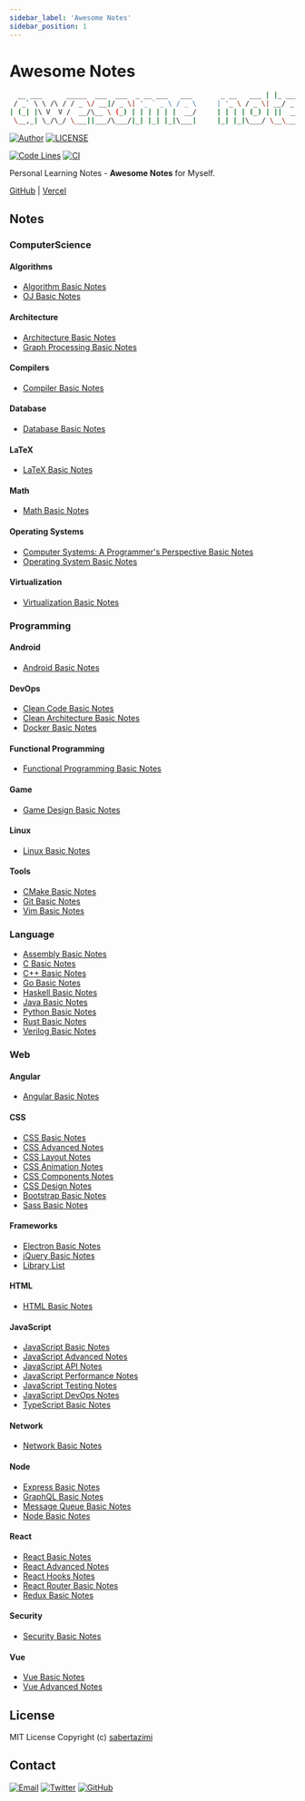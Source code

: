 ```yaml
---
sidebar_label: 'Awesome Notes'
sidebar_position: 1
---
```


# Awesome Notes

```bash
  __ ___      _____  ___  ___  _ __ ___   ___       _ __   ___ | |_ ___  ___
 / _` \ \ /\ / / _ \/ __|/ _ \| '_ ` _ \ / _ \     | '_ \ / _ \| __/ _ \/ __|
| (_| |\ V  V /  __/\__ \ (_) | | | | | |  __/     | | | | (_) | ||  __/\__ \
 \__,_| \_/\_/ \___||___/\___/|_| |_| |_|\___|     |_| |_|\___/ \__\___||___/
```

[![Author](https://img.shields.io/badge/author-sabertaz-lightgrey?style=for-the-badge)](https://github.com/sabertazimi)
[![LICENSE](https://img.shields.io/github/license/sabertazimi/awesome-notes?style=for-the-badge)](https://raw.githubusercontent.com/sabertazimi/awesome-notes/main/LICENSE)

[![Code Lines](https://tokei.rs/b1/github/sabertazimi/awesome-notes?style=for-the-badge&logo=visualstudiocode)](https://github.com/sabertazimi/awesome-notes)
[![CI](https://img.shields.io/github/actions/workflow/status/sabertazimi/awesome-notes/ci.yml?branch=main&style=for-the-badge&logo=github)](https://github.com/sabertazimi/awesome-notes/actions/workflows/ci.yml)

Personal Learning Notes - **Awesome Notes** for Myself.

[GitHub](https://sabertazimi.github.io/awesome-notes) | [Vercel](https://notes.tazimi.dev)

## Notes

### ComputerScience

#### Algorithms

- [Algorithm Basic Notes](https://sabertazimi.github.io/awesome-notes/computerScience/algorithms/algorithmsBasicNotes)
- [OJ Basic Notes](https://sabertazimi.github.io/awesome-notes/computerScience/algorithms/ojBasicNotes)

#### Architecture

- [Architecture Basic Notes](https://sabertazimi.github.io/awesome-notes/computerScience/architecture/archBasicNotes)
- [Graph Processing Basic Notes](https://sabertazimi.github.io/awesome-notes/computerScience/architecture/graphProcessingBasicNotes)

#### Compilers

- [Compiler Basic Notes](https://sabertazimi.github.io/awesome-notes/computerScience/compilers/compilersBasicNotes)

#### Database

- [Database Basic Notes](https://sabertazimi.github.io/awesome-notes/computerScience/database/databaseBasicNotes)

#### LaTeX

- [LaTeX Basic Notes](https://sabertazimi.github.io/awesome-notes/computerScience/latex/latexBasicNotes)

#### Math

- [Math Basic Notes](https://sabertazimi.github.io/awesome-notes/computerScience/math/mathBasicNotes)

#### Operating Systems

- [Computer Systems: A Programmer's Perspective Basic Notes](https://sabertazimi.github.io/awesome-notes/computerScience/operatingSystems/CSAPP)
- [Operating System Basic Notes](https://sabertazimi.github.io/awesome-notes/computerScience/operatingSystems/operatingSystemsBasicNotes)

#### Virtualization

- [Virtualization Basic Notes](https://sabertazimi.github.io/awesome-notes/computerScience/virtualization/virtualBasicNotes)

### Programming

#### Android

- [Android Basic Notes](https://sabertazimi.github.io/awesome-notes/programming/android/androidBasicNotes)

#### DevOps

- [Clean Code Basic Notes](https://sabertazimi.github.io/awesome-notes/programming/devops/cleanCodeBasicNotes)
- [Clean Architecture Basic Notes](https://sabertazimi.github.io/awesome-notes/programming/devops/cleanArchitectureBasicNotes)
- [Docker Basic Notes](https://sabertazimi.github.io/awesome-notes/programming/devops/dockerBasicNotes)

#### Functional Programming

- [Functional Programming Basic Notes](https://sabertazimi.github.io/awesome-notes/programming/functionalProgramming/functionalProgrammingBasicNotes)

#### Game

- [Game Design Basic Notes](https://sabertazimi.github.io/awesome-notes/programming/game/gameDesignBasicNotes)

#### Linux

- [Linux Basic Notes](https://sabertazimi.github.io/awesome-notes/programming/linux/linuxBasicNotes)

#### Tools

- [CMake Basic Notes](https://sabertazimi.github.io/awesome-notes/programming/tools/buildTools/CMakeBasicNotes)
- [Git Basic Notes](https://sabertazimi.github.io/awesome-notes/programming/tools/git/gitBasicNotes)
- [Vim Basic Notes](https://sabertazimi.github.io/awesome-notes/programming/tools/vim/vimBasicNotes)

### Language

- [Assembly Basic Notes](https://sabertazimi.github.io/awesome-notes/language/assembly/assemblyBasicNotes)
- [C Basic Notes](https://sabertazimi.github.io/awesome-notes/language/c/cBasicNotes)
- [C++ Basic Notes](https://sabertazimi.github.io/awesome-notes/language/cpp/cppBasicNotes)
- [Go Basic Notes](https://sabertazimi.github.io/awesome-notes/language/go/goBasicNotes)
- [Haskell Basic Notes](https://sabertazimi.github.io/awesome-notes/language/haskell/haskellBasicNotes)
- [Java Basic Notes](https://sabertazimi.github.io/awesome-notes/language/java/javaBasicNotes)
- [Python Basic Notes](https://sabertazimi.github.io/awesome-notes/language/python/pythonBasicNotes)
- [Rust Basic Notes](https://sabertazimi.github.io/awesome-notes/language/rust/rustBasicNotes)
- [Verilog Basic Notes](https://sabertazimi.github.io/awesome-notes/language/verilog/verilogBasicNotes)

### Web

#### Angular

- [Angular Basic Notes](https://sabertazimi.github.io/awesome-notes/web/angular/angularBasicNotes)

#### CSS

- [CSS Basic Notes](https://sabertazimi.github.io/awesome-notes/web/css/cssBasicNotes)
- [CSS Advanced Notes](https://sabertazimi.github.io/awesome-notes/web/css/cssAdvancedNotes)
- [CSS Layout Notes](https://sabertazimi.github.io/awesome-notes/web/css/cssLayoutNotes)
- [CSS Animation Notes](https://sabertazimi.github.io/awesome-notes/web/css/cssAnimationNotes)
- [CSS Components Notes](https://sabertazimi.github.io/awesome-notes/web/css/cssComponentsNotes)
- [CSS Design Notes](https://sabertazimi.github.io/awesome-notes/web/css/cssDesignNotes)
- [Bootstrap Basic Notes](https://sabertazimi.github.io/awesome-notes/web/css/bootstrapBasicNotes)
- [Sass Basic Notes](https://sabertazimi.github.io/awesome-notes/web/css/sassBasicNotes)

#### Frameworks

- [Electron Basic Notes](https://sabertazimi.github.io/awesome-notes/web/frameworks/electronBasicNotes)
- [jQuery Basic Notes](https://sabertazimi.github.io/awesome-notes/web/frameworks/jQueryBasicNotes)
- [Library List](https://sabertazimi.github.io/awesome-notes/web/frameworks/libraryBasicNotes)

#### HTML

- [HTML Basic Notes](https://sabertazimi.github.io/awesome-notes/web/html/htmlBasicNotes)

#### JavaScript

- [JavaScript Basic Notes](https://sabertazimi.github.io/awesome-notes/web/javascript/javascriptBasicNotes)
- [JavaScript Advanced Notes](https://sabertazimi.github.io/awesome-notes/web/javascript/javascriptAdvancedNotes)
- [JavaScript API Notes](https://sabertazimi.github.io/awesome-notes/web/javascript/javascriptAPINotes)
- [JavaScript Performance Notes](https://sabertazimi.github.io/awesome-notes/web/javascript/javascriptPerformanceNotes)
- [JavaScript Testing Notes](https://sabertazimi.github.io/awesome-notes/web/javascript/javascriptTestingNotes)
- [JavaScript DevOps Notes](https://sabertazimi.github.io/awesome-notes/web/javascript/javascriptDevOpsNotes)
- [TypeScript Basic Notes](https://sabertazimi.github.io/awesome-notes/web/javascript/typescriptBasicNotes)

#### Network

- [Network Basic Notes](https://sabertazimi.github.io/awesome-notes/web/network/networkBasicNotes)

#### Node

- [Express Basic Notes](https://sabertazimi.github.io/awesome-notes/web/node/expressBasicNotes)
- [GraphQL Basic Notes](https://sabertazimi.github.io/awesome-notes/web/node/graphqlBasicNotes)
- [Message Queue Basic Notes](https://sabertazimi.github.io/awesome-notes/web/node/messageQueueBasicNotes)
- [Node Basic Notes](https://sabertazimi.github.io/awesome-notes/web/node/nodeBasicNotes)

#### React

- [React Basic Notes](https://sabertazimi.github.io/awesome-notes/web/react/reactBasicNotes)
- [React Advanced Notes](https://sabertazimi.github.io/awesome-notes/web/react/reactAdvancedNotes)
- [React Hooks Notes](https://sabertazimi.github.io/awesome-notes/web/react/reactHooksNotes)
- [React Router Basic Notes](https://sabertazimi.github.io/awesome-notes/web/react/reactRouterBasicNotes)
- [Redux Basic Notes](https://sabertazimi.github.io/awesome-notes/web/react/reduxBasicNotes)

#### Security

- [Security Basic Notes](https://sabertazimi.github.io/awesome-notes/web/security/securityBasicNotes)

#### Vue

- [Vue Basic Notes](https://sabertazimi.github.io/awesome-notes/web/vue/vueBasicNotes)
- [Vue Advanced Notes](https://sabertazimi.github.io/awesome-notes/web/vue/vueAdvancedNotes)

## License

MIT License Copyright (c) [sabertazimi](https://github.com/sabertazimi)

## Contact

[![Email](https://img.shields.io/badge/-Gmail-ea4335?style=for-the-badge&logo=gmail&logoColor=white)](mailto:sabertazimi@gmail.com)
[![Twitter](https://img.shields.io/badge/-Twitter-1da1f2?style=for-the-badge&logo=twitter&logoColor=white)](https://twitter.com/sabertazimi)
[![GitHub](https://img.shields.io/badge/-GitHub-181717?style=for-the-badge&logo=github&logoColor=white)](https://github.com/sabertazimi)
